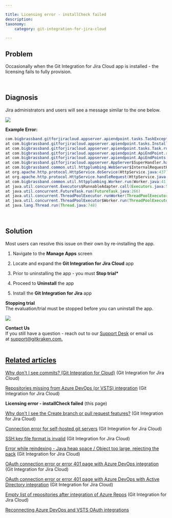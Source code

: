 ```yaml
---

title: Licensing error - installCheck failed
description:
taxonomy:
    category: git-integration-for-jira-cloud

---
```


## Problem

Occasionally when the Git Integration for Jira Cloud app is installed - the licensing fails to fully provision.

&nbsp;

## Diagnosis

Jira administrators and users will see a message similar to the one below.

![](/wp-content/uploads/gij-licensing-installcheck-failed-error.png)

**Example Error:**

```java
com.bigbrassband.gitforjiracloud.appserver.apiendpoint.tasks.TaskException: Install does not satisfies requirements. Must correspond at least one of enabledFolder
at com.bigbrassband.gitforjiracloud.appserver.apiendpoint.tasks.InstallCheckTask.run(InstallCheckTask.java:42)
at com.bigbrassband.gitforjiracloud.appserver.apiendpoint.tasks.Task.runWithMappedExceptions(Task.java:36)
at com.bigbrassband.gitforjiracloud.appserver.apiendpoint.ApiEndPoint.runTasks(ApiEndPoint.java:162)
at com.bigbrassband.gitforjiracloud.appserver.apiendpoint.ApiEndPoints.handleRequest(ApiEndPoints.java:79)
at com.bigbrassband.gitforjiracloud.appserver.AppServer$SuperHandler.handle(AppServer.java:219)
at com.bigbrassband.common.util.httpplumbing.WebServer$InternalRequestHandler.handle(WebServer.java:164)
at org.apache.http.protocol.HttpService.doService(HttpService.java:437)
at org.apache.http.protocol.HttpService.handleRequest(HttpService.java:342)
at com.bigbrassband.common.util.httpplumbing.Worker.run(Worker.java:41)
at java.util.concurrent.Executors$RunnableAdapter.call(Executors.java:511)
at java.util.concurrent.FutureTask.run(FutureTask.java:266)
at java.util.concurrent.ThreadPoolExecutor.runWorker(ThreadPoolExecutor.java:1149)
at java.util.concurrent.ThreadPoolExecutor$Worker.run(ThreadPoolExecutor.java:624)
at java.lang.Thread.run(Thread.java:748)
```

&nbsp;

## Solution

Most users can resolve this issue on their own by re-installing the app.

1.  Navigate to the **Manage Apps** screen

2.  Locate and expand the **Git Integration for Jira Cloud** app

3.  Prior to uninstalling the app - you must **Stop trial\***

4.  Proceed to **Uninstall** the app

5.  Install the **Git Integration for Jira** app

<div class="bbb-callout bbb--note">
    <div class="irow">
    <div class="ilogobox">
        <span class="logoimg"></span>
    </div>
    <div class="imsgbox">
        <b>Stopping trial</b><br>
The evaluation/trial must be stopped before you can uninstall the app.
    </div>
    </div>
</div>

![](/wp-content/uploads/gij-manage-apps-git-cloud-admin.png)

<div class="bbb-callout bbb--info">
    <div class="irow">
    <div class="ilogobox">
        <span class="logoimg"></span>
    </div>
    <div class="imsgbox">
        <b>Contact Us</b><br>
If you still have a question - reach out to our <a href='https://help.gitkraken.com/git-integration-for-jira-cloud/gij-cloud-contact-support/' target='_blank'>Support Desk</a> or email us at <a href='mailto:gijsupport@gitkraken.com'>support@gitkraken.com.
    </div>
    </div>
</div>
<br>

## Related articles

[Why don't I see commits? (Git Integration for Cloud)](/git-integration-for-jira-cloud/why-dont-i-see-commits-git-integration-for-cloud-gij-cloud) (Git Integration for Jira Cloud)

[Repositories missing from Azure DevOps (or VSTS) integration](/git-integration-for-jira-cloud/repositories-missing-from-azure-devops-or-vsts-integration-gij-cloud) (Git Integration for Jira Cloud)

**Licensing error - installCheck failed** (this page)

[Why don't I see the Create branch or pull request features?](/git-integration-for-jira-cloud/why-dont-i-see-the-create-branch-or-pull-request-features-gij-cloud) (Git Integration for Jira Cloud)

[Connection error for self-hosted git servers](/git-integration-for-jira-cloud/connection-error-for-self-hosted-git-servers-gij-cloud) (Git Integration for Jira Cloud)

[SSH key file format is invalid](/git-integration-for-jira-cloud/ssh-key-file-format-is-invalid-gij-cloud) (Git Integration for Jira Cloud)

[Error while reindexing - Java heap space / Object too large, rejecting the pack](/git-integration-for-jira-cloud/error-while-reindexing-java-heap-space-object-too-large-rejecting-the-pack-gij-cloud) (Git Integration for Jira Cloud)

[OAuth connection error or error 401 page with Azure DevOps integration](/git-integration-for-jira-cloud/oauth-connection-error-or-error-401-page-with-azure-devops-integration-gij-cloud) (Git Integration for Jira Cloud)

[OAuth connection error or error 401 page with Azure DevOps with Active Directory integration](/git-integration-for-jira-cloud/oauth-connection-error-or-error-401-page-with-azure-devops-with-active-directory-integration-gij-cloud) (Git Integration for Jira Cloud)

[Empty list of repositories after integration of Azure Repos](/git-integration-for-jira-cloud/empty-list-of-repositories-after-integration-of-azure-repos-gij-cloud) (Git Integration for Jira Cloud)

[Reconnecting Azure DevOps and VSTS OAuth integrations](/git-integration-for-jira-cloud/reconnecting-azure-devops-and-vsts-oauth-integrations-gij-cloud)
